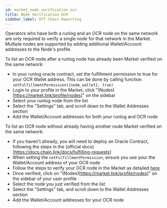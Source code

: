 ```yaml
---
id: market_node_verification_ocr
title: Node Verification OCR
sidebar_label: Off Chain Reporting
---
```


Operators who have both a runlog and an OCR node on the same network are only required to verify a single node for that network in the Market. 
Multiple nodes are supported by adding additional Wallet/Account addresses to the Node's profile.

To list an OCR node after a runlog node has already been Market verified on the same network:

- In your runlog oracle contract, set the fulfillment permission to true for your OCR Wallet address. This can be done by calling function `setFulfillmentPermission({node_wallet}, true)`
- Login to your profile in the Market, click "(Nodes)[https://market.link/profile/nodes]" on the sidebar
- Select your runlog node from the list
- Select the "Settings" tab, and scroll down to the Wallet Addresses section
- Add the Wallet/Account addresses for both your runlog and OCR node

To list an OCR node without already having another node Market verified on the same network:

- If you haven't already, you will need to deploy an Oracle Contract, following the steps in the (official docs)[https://docs.chain.link/docs/fulfilling-requests]
- When setting the `setFulfillmentPermission`, ensure you use your the Wallet/Account address of your OCR node
- Follow the steps to verify your OCR node in the Market as detailed [here](market_node_verification_over.md)
- Once verified, click on "(Nodes)[https://market.link/profile/nodes]" on the sidebar of your user profile
- Select the node you just verified from the list
- Select the "Settings" tab, and scroll down to the Wallet Addresses section
- Add the Wallet/Account addresses for your OCR node
